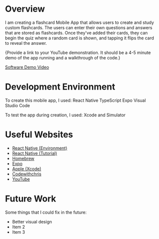 # Overview

I am creating a flashcard Mobile App that allows users to create and study custom flashcards. The users can enter their own questions and answers that are stored as flashcards. Once they've added their cards, they can begin the quiz where a random card is shown, and tapping it flips the card to reveal the answer.

{Provide a link to your YouTube demonstration. It should be a 4-5 minute demo of the app running and a walkthrough of the code.}

[Software Demo Video](http://youtube.link.goes.here)

# Development Environment

To create this mobile app, I used:
React Native
TypeScript
Expo
Visual Studio Code

To test the app during creation, I used:
Xcode and Simulator

# Useful Websites

- [React Native (Environment)](https://reactnative.dev/docs/set-up-your-environment)
- [React Native (Tutorial)](https://reactnative.dev/docs/tutorial)
- [Homebrew](https://brew.sh)
- [Expo](https://docs.expo.dev/get-started/start-developing)
- [Apple (Xcode)](https://developer.apple.com/xcode/)
- [Codewithchris](https://codewithchris.com/xcode-tutorial)
- [YouTube](https://www.youtube.com/watch?v=l9ov48v0M2M&ab_channel=notJust%E2%80%A4dev)

# Future Work

Some things that I could fix in the future:

- Better visual design
- Item 2
- Item 3
